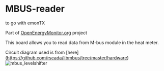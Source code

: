 # MBUS-reader
to go with emonTX

Part of [OpenEnergyMonitor.org](https://openenergymonitor.org) project

This board allows you to read data from M-bus module in the heat meter. 

Circuit diagram used is from [here] (https://github.com/rscada/libmbus/tree/master/hardware)
![mbus_levelshifter](https://user-images.githubusercontent.com/29893671/29127304-9c790700-7d18-11e7-85f9-27eb9a11ae67.png)
